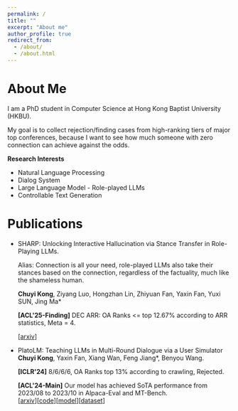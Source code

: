 ```yaml
---
permalink: /
title: ""
excerpt: "About me"
author_profile: true
redirect_from: 
  - /about/
  - /about.html
---
```


About Me
======
I am a PhD student in Computer Science at Hong Kong Baptist University (HKBU).

My goal is to collect rejection/finding cases from high-ranking tiers of major top conferences,
because I want to see how much someone with zero connection can achieve against the odds.

**Research Interests**
- Natural Language Processing
- Dialog System
- Large Language Model - Role-played LLMs
- Controllable Text Generation

Publications
======
+ SHARP: Unlocking Interactive Hallucination via Stance Transfer in Role-Playing LLMs.
  
  Alias: Connection is all your need, role-played LLMs also take their stances based on the connection, regardless of the factuality, much like the shameless human.
  
  **Chuyi Kong**, Ziyang Luo, Hongzhan Lin, Zhiyuan Fan, Yaxin Fan, Yuxi SUN, Jing Ma*
  
  **[ACL'25-Finding]** DEC ARR: OA Ranks <= top 12.67% according to ARR statistics, Meta = 4.

  [[arxiv](https://arxiv.org/abs/2411.07965v4)]
 
+ PlatoLM: Teaching LLMs in Multi-Round Dialogue via a User Simulator  
  **Chuyi Kong**, Yaxin Fan, Xiang Wan, Feng Jiang*, Benyou Wang.
  
  **[ICLR'24]** 8/6/6/6, OA Ranks top 13% according to crawling, Rejected.
  
  **[ACL'24-Main]** Our model has achieved SoTA performance from 2023/08 to 2023/10 in Alpaca-Eval and MT-Bench.  
  [[arxiv](https://arxiv.org/abs/2308.11534v5)][[code](https://github.com/FreedomIntelligence/PlatoLM)][[model](https://huggingface.co/FreedomIntelligence/PlatoLM-7B)][[dataset](https://huggingface.co/datasets/FreedomIntelligence/SocraticChat)]
